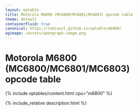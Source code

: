 ```yaml
---
layout: optable
title: Motorola M6800 (MC6800/MC6801/MC6803) opcode table
theme: default
containerFluid: true
canonical: https://tobiasvl.github.io/optable/m6800/
ogimage: /assets/opengraph-image.png
---
```


<h1>Motorola M6800 (MC6800/<span class="variant">MC6801</span>/<span class="variant-2">MC6803</span>) opcode table<!-- (<a href="{{ "/Opcodes.json" | relative_url }}">JSON</a>)--></h1>

{% include optables/content.html cpu="m6800" %}

{% include_relative description.html %}
